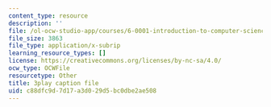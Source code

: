 ```yaml
---
content_type: resource
description: ''
file: /ol-ocw-studio-app/courses/6-0001-introduction-to-computer-science-and-programming-in-python-fall-2016/c88dfc9d7d17a3d029d5bc0dbe2ae508_-jjUoTiaSHw.srt
file_size: 3863
file_type: application/x-subrip
learning_resource_types: []
license: https://creativecommons.org/licenses/by-nc-sa/4.0/
ocw_type: OCWFile
resourcetype: Other
title: 3play caption file
uid: c88dfc9d-7d17-a3d0-29d5-bc0dbe2ae508
---
```

